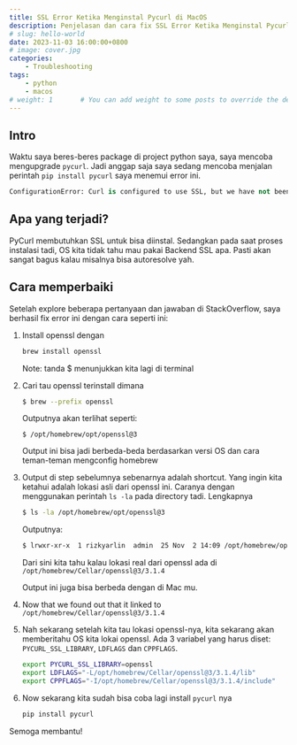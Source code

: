 ```yaml
---
title: SSL Error Ketika Menginstal Pycurl di MacOS
description: Penjelasan dan cara fix SSL Error Ketika Menginstal Pycurl di MacOS
# slug: hello-world
date: 2023-11-03 16:00:00+0800
# image: cover.jpg
categories:
    - Troubleshooting
tags:
    - python
    - macos
# weight: 1       # You can add weight to some posts to override the default sorting (date descending)
---
```


## Intro
Waktu saya beres-beres package di project python saya, saya mencoba mengupgrade `pycurl`. Jadi anggap saja saya sedang mencoba menjalan perintah `pip install pycurl` saya menemui error ini.

```python
ConfigurationError: Curl is configured to use SSL, but we have not been able to determine which SSL backend it is using. Please see PycURL documentation for how to specify the SSL backend manually.
```

## Apa yang terjadi?
PyCurl membutuhkan SSL untuk bisa diinstal. Sedangkan pada saat proses instalasi tadi, OS kita tidak tahu mau pakai Backend SSL apa. Pasti akan sangat bagus kalau misalnya bisa autoresolve yah.

## Cara memperbaiki
Setelah explore beberapa pertanyaan dan jawaban di StackOverflow, saya berhasil fix error ini dengan cara seperti ini:

1. Install openssl dengan
    ```bash
    brew install openssl
    ```
    Note: tanda $ menunjukkan kita lagi di terminal
2. Cari tau openssl terinstall dimana 
   ```bash
   $ brew --prefix openssl
   ``` 
   Outputnya akan terlihat seperti:
   ```
   $ /opt/homebrew/opt/openssl@3
   ```
   Output ini bisa jadi berbeda-beda berdasarkan versi OS dan cara teman-teman mengconfig homebrew
3. Output di step sebelumnya sebenarnya adalah shortcut. Yang ingin kita ketahui adalah lokasi asli dari openssl ini. Caranya dengan menggunakan perintah `ls -la` pada directory tadi. Lengkapnya 
    ```bash
    $ ls -la /opt/homebrew/opt/openssl@3
    ``` 
    Outputnya:
    ```bash
    $ lrwxr-xr-x  1 rizkyarlin  admin  25 Nov  2 14:09 /opt/homebrew/opt/openssl@3 -> ../Cellar/openssl@3/3.1.4
    ``` 
    
    Dari sini kita tahu kalau lokasi real dari openssl ada di `/opt/homebrew/Cellar/openssl@3/3.1.4`

    Output ini juga bisa berbeda dengan di Mac mu.

4. Now that we found out that it linked to `/opt/homebrew/Cellar/openssl@3/3.1.4`
5. Nah sekarang setelah kita tau lokasi openssl-nya, kita sekarang akan memberitahu OS kita lokai openssl. Ada 3 variabel yang harus diset: `PYCURL_SSL_LIBRARY`, `LDFLAGS` dan `CPPFLAGS`.
	```bash
	export PYCURL_SSL_LIBRARY=openssl
	export LDFLAGS="-L/opt/homebrew/Cellar/openssl@3/3.1.4/lib"
	export CPPFLAGS="-I/opt/homebrew/Cellar/openssl@3/3.1.4/include"
    ```


6. Now sekarang kita sudah bisa coba lagi install `pycurl` nya
    ```bash
    pip install pycurl
    ```


Semoga membantu!